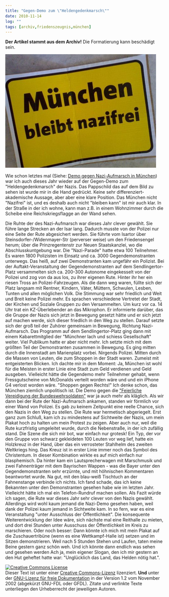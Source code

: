 ```yaml
---
title: "Gegen-Demo zum \"Heldengedenkmarsch\""
date: 2010-11-14
log: ""
tags: [archiv,friedenszeugnis,münchen]
---
```

**Der Artikel stammt aus dem Archiv!** Die Formatierung kann beschädigt sein.

![demo_2010_11_13.JPG](demo_2010_11_13.JPG)

Wie schon letztes mal (Siehe: <a href="http://www.the-independent-friend.de/?q=node/556">Demo gegen Nazi-Aufmarsch in M&uuml;nchen</a>) war ich auch dieses Jahr wieder auf der Gegen-Demo zum &quot;Heldengedenkmarsch&quot; der Nazis. Das Pappschild das auf dem Bild zu sehen ist wurde mir in die Hand gedr&uuml;ckt. Keine sehr differenziert-akademische Aussage, aber aber eine klare Position. Das M&uuml;nchen nicht &quot;Nazifrei&quot; ist, und es deshalb auch nicht &quot;bleiben kann&quot; ist mir auch klar. In der Stra&szlig;e in der ich wohne, kann man z.B. in einem Wohnzimmer durch die Scheibe eine Reichskriegsflagge an der Wand sehen.
<!--break-->
Die Ruhte der des Nazi-Aufmarsch war dieses Jahr clever gew&auml;hlt. Sie f&uuml;hre lange Strecken an der Isar lang. Dadurch musste von der Polizei nur eine Seite der Rute abgesichert werden. Sie f&uuml;hrte vom Isartor &uuml;ber Steinsdorfer-/Widenmayer-Str (perverser weise) um den Friedensengel herum; &uuml;ber die Prinzregentenstr zur Neuen Staatskanzlei, wo die Abschlusskuntgebung war.
Die &quot;Nazi-Parade&quot; hatte etwa 100 Teilnehmer. Es waren 1800 Polizisten im Einsatz und ca. 3000 Gegendemonstranten unterwegs. Das hei&szlig;, auf zwei Demonstranten kam ungef&auml;hr ein Polizist. Bei der Auftakt-Veranstaltung der Gegendemonstranten auf dem Sendlingertor-Platz versammelten sich ca. 200-300 Autonome eingekesselt von der Polizei und zog von da aus los, zu ihrer eigenen Rute. Hinter ihr her ein riesen Tross an Polizei-Fahrzeugen. Als die dann weg waren, f&uuml;llte sich der Platz langsam mit Rentner, Kindern, V&auml;ter, M&uuml;ttern, Schwulen, Lesben, Tunten und allen m&ouml;glichen Volk. Die Stimmung war sehr friedlich und Weit und Breit keine Polizei mehr. Es sprachen verschiedene Vertretet der Stadt, der Kirchen und Soziale Gruppen zu den Versammelten. Um kurz vor ca. 14 Uhr trat ein KZ-&Uuml;berlebender an das Mikrophon. Er informierte dar&uuml;ber, das die Gruppe der Nazis sich jetzt in Bewegung gesetzt h&auml;tte und er sich jetzt auf machen werde, sich dieser friedlich in den Weg zu stellen. Darauf setzte sich der gro&szlig; teil der Zuh&ouml;rer gemeinsam in Bewegung, Richtung Nazi-Aufmarsch. Das Programm auf dem Sendlingertor-Platz ging dann mit einem Kabarettmitglied der &quot;M&uuml;nchner lach und schiess Gesellschaft&quot; weiter. Viel Publikum hatte er aber nicht mehr.
Ich setzte mich mit dem gr&ouml;&szlig;ten Teil der Demonstranten zusammen in Bewegung. Es ging mitten durch die Innenstadt am Marienplatz vorbei. Nirgends Polizei. Mitten durch die Massen von Leuten, die zum Shoppen in der Stadt waren. Zumeist mit entgeisterten Blicken. Ich dachte mir in dem Moment: Ja, M&uuml;nchen ist wohl f&uuml;r die Meisten in erster Linie eine Stadt zum Geld verdienen und Geld ausgeben. Vielleicht h&auml;tte die Gegendemo mehr Teilnehmer gehabt, wenn Fressgutscheine von McDonalds verteilt worden w&auml;re und und ein iPhone G4 verlost worden w&auml;re. &quot;Shoppen gegen Rechts!&quot; Ich denke schon, das M&uuml;nchen ziemlich unpolitisch ist. Die Demo gegen die <a href="http://www.the-independent-friend.de/?q=node/241">&quot;Feierliche Vereidigung der Bundeswehrsoldaten&quot;</a> war ja auch mehr als kl&auml;glich.
Als wir dann bei der Rute der Nazi-Aufmarsch ankamen, standen wir f&ouml;rmlich vor einer Wand von Polizei. Es gab zu keinem Zeitpunkt eine reelle Chance, sich den Nazis in den Weg zu stellen. Die Rute war hermetisch abgeriegelt. Erst ganz zum Schlu&szlig;, kam ich zu mindestens auf Sichtweite der Nazis, um mein Plakat hoch zu halten um mein Protest zu zeigen. Aber auch nur, weil die Rute kurzfristig umgeleitet wurde, durch die Nebenstra&szlig;e, in der ich zuf&auml;llig stand. Die Szene die sich mir bot, war einfach nur grotesk! Ein Typ, der vor den Gruppe von schwarz gekleideten 100 Leuten vor weg lief, hatte ein Holzkreuz in der Hand, &uuml;ber das ein verrosteter Stahlhelm des zweiten Weltkriegs hing. Das Kreuz ist in erster Linie immer noch das Symbol des Christentum. In dieser Kombination wirkte es auf mich einfach nur blasphemisch. Da hinter kam ein Lautsprecherwagen mit Marschmusik und zwei Fahnentr&auml;ger mit dem Bayrischen Wappen - was die Bayer unter den Gegendemonstranten sehr erz&uuml;rnte, und mit h&ouml;hnischen Kommentaren beantwortet wurde. Na gut, mit den blau-wei&szlig; Tischtuch an der Fahnenstange verbinde ich nichts.
Ich fand schade, das ich keine Bekannten unter den Demonstranten gesehen habe wie im letzten Jahr. Vielleicht h&auml;tte ich mal ein Telefon-Rundruf machen sollen. Als Fazit w&uuml;rde ich sagen, die Rute war dieses Jahr sehr clever von den Nazis gew&auml;hlt. Allerdings wird wohl kaum jemand die Nazi-Demo gesehen haben, weil dank der Polizei kaum jemand in Sichtweite kam. In so fern, war es eine Veranstaltung &quot;unter Ausschluss der &Ouml;ffentlichkeit&quot;. Die konsequente Weiterentwicklung der Idee w&auml;re, sich n&auml;chste mal eine Reithalle zu mieten, und dort drei Stunden unter Ausschuss der &Ouml;ffentlichkeit im Kreis zu marschieren. Oder noch besser: Dann k&ouml;nnte ich mich mit mein Plakat auf die Zuschauertrib&uuml;ne (wenn es eine Wettkampf-Halle ist) setzen und im Sitzen demonstrieren. Weil nach 5 Stunden Stehen und Laufen, taten meine Beine gestern ganz sch&ouml;n weh. Und ich k&ouml;nnte dann endlich was sehen und gesehen werden
Ach ja, mein eigener Slogan, den ich mir gestern an den Hut geheftet hatte war: &quot;Ungl&uuml;cklich das Land, das Helden n&ouml;tig hat.&quot;.

<a href="http://creativecommons.org/licenses/by-sa/3.0/de/" rel="license"><img src="http://i.creativecommons.org/l/by-sa/3.0/de/88x31.png" style="border-width: 0pt;" alt="Creative Commons License" /></a> <br />
Dieser <span rel="dc:type" href="http://purl.org/dc/dcmitype/Text" xmlns:dc="http://purl.org/dc/elements/1.1/">Text</span> ist unter einer <a href="http://creativecommons.org/licenses/by-sa/3.0/de/" rel="license">Creative Commons-Lizenz</a> lizenziert. **Und** unter der <a href="http://de.wikipedia.org/wiki/GFDL">GNU-Lizenz f&uuml;r freie Dokumentation</a> in der Version 1.2 vom November 2002 (abgek&uuml;rzt GNU-FDL oder GFDL). Zitate und verlinkte Texte unterliegen den Urheberrecht der jeweiligen Autoren.
